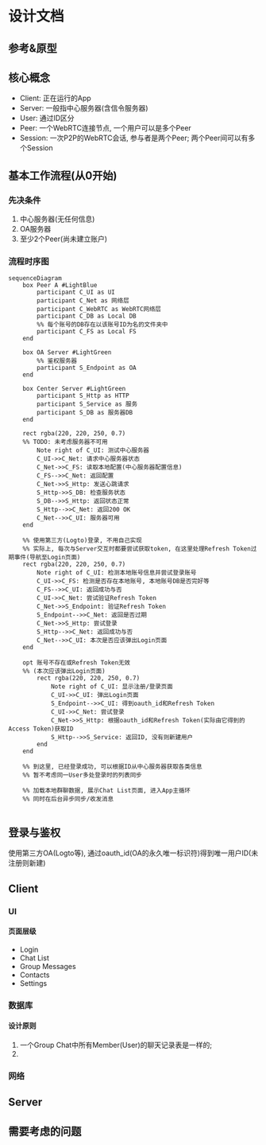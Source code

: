 # 设计文档

## 参考&原型

## 核心概念

- Client: 正在运行的App
- Server: 一般指中心服务器(含信令服务器)
- User: 通过ID区分
- Peer: 一个WebRTC连接节点, 一个用户可以是多个Peer
- Session: 一次P2P的WebRTC会话, 参与者是两个Peer; 两个Peer间可以有多个Session

## 基本工作流程(从0开始)

### 先决条件

1. 中心服务器(无任何信息)
2. OA服务器
3. 至少2个Peer(尚未建立账户)

### 流程时序图

```mermaid
sequenceDiagram
    box Peer A #LightBlue
        participant C_UI as UI
        participant C_Net as 网络层
        participant C_WebRTC as WebRTC网络层
        participant C_DB as Local DB
        %% 每个账号的DB存在以该账号ID为名的文件夹中
        participant C_FS as Local FS
    end

    box OA Server #LightGreen
        %% 鉴权服务器
        participant S_Endpoint as OA
    end
    
    box Center Server #LightGreen
        participant S_Http as HTTP
        participant S_Service as 服务
        participant S_DB as 服务器DB
    end

    rect rgba(220, 220, 250, 0.7)
    %% TODO: 未考虑服务器不可用
        Note right of C_UI: 测试中心服务器
        C_UI->>C_Net: 请求中心服务器状态
        C_Net->>C_FS: 读取本地配置(中心服务器配置信息)
        C_FS-->>C_Net: 返回配置
        C_Net->>S_Http: 发送心跳请求
        S_Http->>S_DB: 检查服务状态
        S_DB-->>S_Http: 返回状态正常
        S_Http-->>C_Net: 返回200 OK
        C_Net-->>C_UI: 服务器可用
    end

    %% 使用第三方(Logto)登录, 不用自己实现
    %% 实际上, 每次与Server交互时都要尝试获取token, 在这里处理Refresh Token过期事件(导航至Login页面)
    rect rgba(220, 220, 250, 0.7)
        Note right of C_UI: 检测本地账号信息并尝试登录账号
        C_UI->>C_FS: 检测是否存在本地账号, 本地账号DB是否完好等
        C_FS-->>C_UI: 返回成功与否
        C_UI->>C_Net: 尝试验证Refresh Token
        C_Net->>S_Endpoint: 验证Refresh Token
        S_Endpoint-->>C_Net: 返回是否过期
        C_Net->>S_Http: 尝试登录
        S_Http-->>C_Net: 返回成功与否
        C_Net-->>C_UI: 本次是否应该弹出Login页面
    end

    opt 账号不存在或Refresh Token无效
    %% (本次应该弹出Login页面)
        rect rgba(220, 220, 250, 0.7)
            Note right of C_UI: 显示注册/登录页面
            C_UI->>C_UI: 弹出Login页面
            S_Endpoint-->>C_UI: 得到oauth_id和Refresh Token
            C_UI->>C_Net: 尝试登录
            C_Net->>S_Http: 根据oauth_id和Refresh Token(实际由它得到的Access Token)获取ID
            S_Http-->>S_Service: 返回ID, 没有则新建用户
        end
    end
    
    %% 到这里, 已经登录成功, 可以根据ID从中心服务器获取各类信息
    %% 暂不考虑同一User多处登录时的列表同步
    
    %% 加载本地群聊数据, 展示Chat List页面, 进入App主循环
    %% 同时在后台异步同步/收发消息
    

```

## 登录与鉴权

使用第三方OA(Logto等), 通过oauth_id(OA的永久唯一标识符)得到唯一用户ID(未注册则新建)

## Client

### UI

#### 页面层级

- Login
- Chat List
- Group Messages
- Contacts
- Settings

### 数据库

#### 设计原则

1. 一个Group Chat中所有Member(User)的聊天记录表是一样的;
2. 

### 网络

## Server

## 需要考虑的问题


